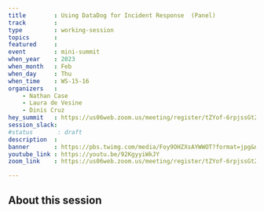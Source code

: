 ```yaml
---
title        : Using DataDog for Incident Response  (Panel)
track        :
type         : working-session
topics       :
featured     :
event        : mini-summit
when_year    : 2023
when_month   : Feb
when_day     : Thu
when_time    : WS-15-16
organizers   : 
    - Nathan Case
    - Laura de Vesine
    - Dinis Cruz
hey_summit   : https://us06web.zoom.us/meeting/register/tZYof-6rpjssGt2AmxTbTeV_yJlXE5TwvxRC
session_slack:
#status       : draft
description  :
banner       : https://pbs.twimg.com/media/Foy9OHZXsAYWWOT?format=jpg&name=medium
youtube_link : https://youtu.be/92KgyyiWkJY
zoom_link    : https://us06web.zoom.us/meeting/register/tZYof-6rpjssGt2AmxTbTeV_yJlXE5TwvxRC

---
```


## About this session
